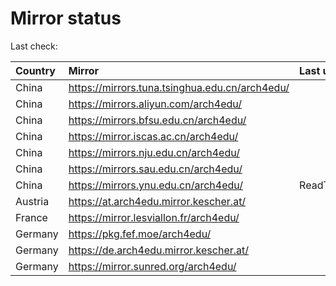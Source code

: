 <script src="./time.js"></script>
# Mirror status
Last check: <script type="text/javascript">localize(1682032693.529882);</script>

|Country|Mirror|Last update|
|:------|:-----|:----------|
|China|https://mirrors.tuna.tsinghua.edu.cn/arch4edu/|<script type="text/javascript">localize(1681972755);</script>|
|China|https://mirrors.aliyun.com/arch4edu/|<script type="text/javascript">localize(1681972755);</script>|
|China|https://mirrors.bfsu.edu.cn/arch4edu/|<script type="text/javascript">localize(1681972755);</script>|
|China|https://mirror.iscas.ac.cn/arch4edu/|<script type="text/javascript">localize(1681972755);</script>|
|China|https://mirrors.nju.edu.cn/arch4edu/|<script type="text/javascript">localize(1681972755);</script>|
|China|https://mirrors.sau.edu.cn/arch4edu/|<script type="text/javascript">localize(1673850842);</script>|
|China|https://mirrors.ynu.edu.cn/arch4edu/|ReadTimeout|
|Austria|https://at.arch4edu.mirror.kescher.at/|<script type="text/javascript">localize(1681972755);</script>|
|France|https://mirror.lesviallon.fr/arch4edu/|<script type="text/javascript">localize(1681972755);</script>|
|Germany|https://pkg.fef.moe/arch4edu/|<script type="text/javascript">localize(1681972755);</script>|
|Germany|https://de.arch4edu.mirror.kescher.at/|<script type="text/javascript">localize(1681972755);</script>|
|Germany|https://mirror.sunred.org/arch4edu/|<script type="text/javascript">localize(1681972755);</script>|

<script src="./tablefilter/tablefilter.js"></script>
<script src="./table.js"></script>